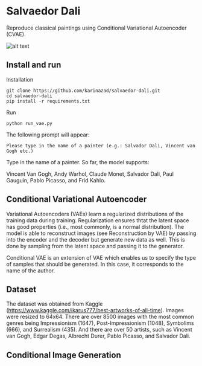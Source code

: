 # Sal**vae**dor Dali
Reproduce classical paintings using Conditional Variational Autoencoder (CVAE). 

![alt text](https://raw.githubusercontent.com/karinazad/salvaedor-dali/main/generated/examples_real/surrealism.png)

## Install and run
Installation
```
git clone https://github.com/karinazad/salvaedor-dali.git
cd salvaedor-dali
pip install -r requirements.txt
```

Run 
```
python run_vae.py
```

The following prompt will appear:
```
Please type in the name of a painter (e.g.: Salvador Dali, Vincent van Gogh etc.)

```
Type in the name of a painter. So far, the model supports: 

Vincent Van Gogh, Andy Warhol, Claude Monet, Salvador Dali, Paul Gauguin, Pablo Picasso, and Frid Kahlo.

<!-- Albrecht Durer, Alfred Sisley, Amedeo Modigliani, Andrei Rublev, Andy Warhol, Camille Pissarro, Caravaggio, Claude Monet, Diego Rivera, Diego Velazquez, Edgar Degas, Edouard Manet, Edvard Munch, El Greco, Eugene Delacroix, Francisco Goya, Frida Kahlo, Georges Seurat, Giotto di Bondone, Gustav Klimt, Gustave Courbet, Henri Matisse, Henri Rousseau, Henri de Toulouse-Lautrec, Hieronymus Bosch, Jackson Pollock, Jan van Eyck, Joan Miro, Kazimir Malevich, Leonardo da Vinci, Marc Chagall, Michelangelo, Mikhail Vrubel, Pablo Picasso, Paul Cezanne, Paul Gauguin, Paul Klee, Peter Paul Rubens, Pierre-Auguste Renoir, Piet Mondrian, Pieter Bruegel, Raphael, Rembrandt, Rene Magritte, Salvador Dali, Sandro Botticelli, Titian, Vasiliy Kandinskiy, Vincent van Gogh, William Turner.

To skip training and use pre-trained network, select one of the following:

Andy Warhol, Frida Kahlo, Vincent van Gogh, Paul Cezzane, Salvador Dali. -->


## Conditional Variational Autoencoder
Variational Autoencoders (VAEs) learn a regularized distributions of the training data during training. Regularization ensures thtat the latent space has good properties (i.e., most commonly, is a normal distribution). The model is able to reconstruct images (see Reconstruction by VAE) by passing into the encoder and the decoder but generate new data as well. This is done by sampling from the latent space and passing it to the generator.

Conditional VAE is an extension of VAE which enables us to specify the type of samples that should be generated. In this case, it corresponds to the name of the author. 

## Dataset
The dataset was obtained from Kaggle (https://www.kaggle.com/ikarus777/best-artworks-of-all-time). Images were resized to 64x64.
There are over 8500 images with the most common genres being Impressionism (1647), Post-Impressionism (1048), Symbolims (666), and Surrealism (435).
And there are over 50 artists, such as Vincent van Gogh, Edgar Degas, Albrecht Durer, Pablo Picasso, and Salvador Dali.


## Conditional Image Generation

